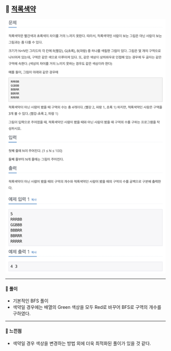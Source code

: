 ## 📖 [적록색약](https://www.acmicpc.net/problem/10026)
<img src="./assets/10026_적록색약.png" width="600px" />

---
#### 📍 풀이
- 기본적인 BFS 풀이
- 색약일 경우에는 배열의 Green 색상을 모두 Red로 바꾸어 BFS로 구역의 개수를 구하였다.
---
#### 📍 느낀점
- 색약일 경우 색상을 변경하는 방법 외에 더욱 최적화된 풀이가 있을 것 같다. 